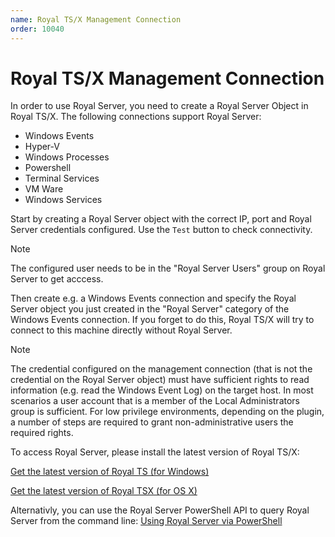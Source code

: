 ```yaml
---
name: Royal TS/X Management Connection
order: 10040
---
```


# Royal TS/X Management Connection

In order to use Royal Server, you need to create a Royal Server Object in Royal TS/X.
The following connections support Royal Server:
- Windows Events
- Hyper-V
- Windows Processes
- Powershell 
- Terminal Services
- VM Ware
- Windows Services

Start by creating a Royal Server object with the correct IP, port and Royal Server credentials configured.
Use the `Test` button to check connectivity.

> [!NOTE]
> The configured user needs to be in the "Royal Server Users" group on Royal Server to get acccess.

Then create e.g. a Windows Events connection and specify the Royal Server object you just created in the "Royal Server" category of the Windows Events connection. If you forget to do this, Royal TS/X will try to connect to this machine directly without Royal Server.

> [!NOTE]
> The credential configured on the management connection (that is not the credential on the Royal Server object) must have sufficient rights to read information (e.g. read the Windows Event Log) on the target host. In most scenarios a user account that is a member of the Local Administrators group is sufficient. For low privilege environments, depending on the plugin, a number of steps are required to grant non-administrative users the required rights.

To access Royal Server, please install the latest version of Royal TS/X:

[Get the latest version of Royal TS (for Windows)](https://www.royalapps.com/ts/win/download)

[Get the latest version of Royal TSX (for OS X)](https://www.royalapps.com/ts/mac/download)

Alternativly, you can use the Royal Server PowerShell API to query Royal Server from the command line:
[Using Royal Server via PowerShell](../scripting/index.md)
